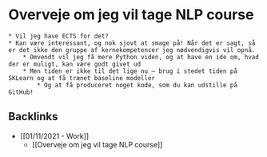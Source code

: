 # Overveje om jeg vil tage NLP course
	* Vil jeg have ECTS for det?
	* Kan være interessant, og nok sjovt at smage på! Når det er sagt, så er det ikke den gruppe af kernekompetencer jeg nødvendigvis vil opnå. 
		* Omvendt vil jeg få mere Python viden, og at have en ide om, hvad der er muligt, kan være godt givet ud
		* Men tiden er ikke til det lige nu – brug i stedet tiden på SKLearn og at få trænet baseline modeller
			* Og at få produceret noget kode, som du kan udstille på GitHub!

## Backlinks
* [[01/11/2021 - Work]]
	* [[Overveje om jeg vil tage NLP course]]

<!-- {BearID:2C6EF7DA-C49C-43BB-926F-3356A6016CAF-91685-0000039543DC28E6} -->
